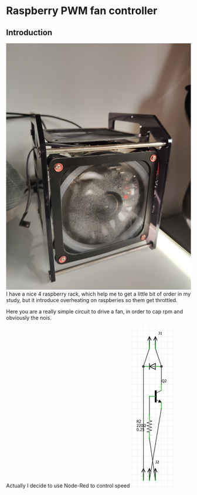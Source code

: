 # Raspberry PWM fan controller 
## Introduction

![Alt text](/img/IMG_20221026_141128.jpg "Raspberry rack")
I have a nice 4 raspberry rack, which help me to get a little bit of order in my study, but it introduce overheating on raspberies so them get throttled.

Here you are a really simple circuit to drive a fan, in order to cap rpm and obviously the nois.

Actually I decide to use Node-Red to control speed
![Alt text](/img/schema.png)
